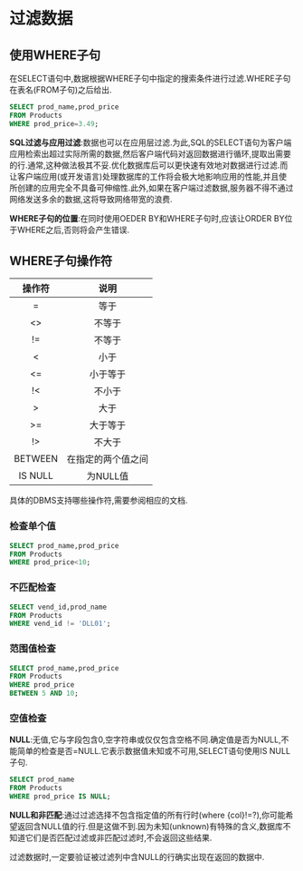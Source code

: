 # 过滤数据

## 使用WHERE子句

在SELECT语句中,数据根据WHERE子句中指定的搜索条件进行过滤.WHERE子句在表名(FROM子句)之后给出.

```sql
SELECT prod_name,prod_price
FROM Products
WHERE prod_price=3.49;
```

**SQL过滤与应用过滤**:数据也可以在应用层过滤.为此,SQL的SELECT语句为客户端应用检索出超过实际所需的数据,然后客户端代码对返回数据进行循环,提取出需要的行.通常,这种做法极其不妥.优化数据库后可以更快速有效地对数据进行过滤.而让客户端应用(或开发语言)处理数据库的工作将会极大地影响应用的性能,并且使所创建的应用完全不具备可伸缩性.此外,如果在客户端过滤数据,服务器不得不通过网络发送多余的数据,这将导致网络带宽的浪费.

**WHERE子句的位置**:在同时使用OEDER BY和WHERE子句时,应该让ORDER BY位于WHERE之后,否则将会产生错误.

## WHERE子句操作符

| 操作符  |        说明        |
| :-----: | :----------------: |
|    =    |        等于        |
|   <>    |       不等于       |
|   !=    |       不等于       |
|    <    |        小于        |
|   <=    |      小于等于      |
|   !<    |       不小于       |
|    >    |        大于        |
|   >=    |      大于等于      |
|   !>    |       不大于       |
| BETWEEN | 在指定的两个值之间 |
| IS NULL |      为NULL值      |

具体的DBMS支持哪些操作符,需要参阅相应的文档.

### 检查单个值

```sql
SELECT prod_name,prod_price
FROM Products
WHERE prod_price<10;
```

### 不匹配检查

```sql
SELECT vend_id,prod_name
FROM Products
WHERE vend_id != 'DLL01';
```

### 范围值检查

```sql
SELECT prod_name,prod_price
FROM Products
WHERE prod_price
BETWEEN 5 AND 10;
```

### 空值检查

**NULL**:无值,它与字段包含0,空字符串或仅仅包含空格不同.确定值是否为NULL,不能简单的检查是否=NULL.它表示数据值未知或不可用,SELECT语句使用IS NULL子句.

```sql
SELECT prod_name
FROM Products
WHERE prod_price IS NULL;
```

**NULL和非匹配**:通过过滤选择不包含指定值的所有行时(where {col}!=?),你可能希望返回含NULL值的行.但是这做不到.因为未知(unknown)有特殊的含义,数据库不知道它们是否匹配过滤或非匹配过滤时,不会返回这些结果.

过滤数据时,一定要验证被过滤列中含NULL的行确实出现在返回的数据中.
